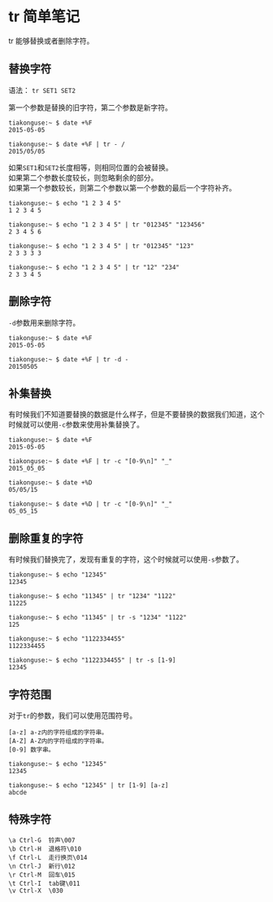 # tr 简单笔记

tr 能够替换或者删除字符。  

## 替换字符

语法： `tr SET1 SET2`  

第一个参数是替换的旧字符，第二个参数是新字符。  

```
tiakonguse:~ $ date +%F
2015-05-05

tiakonguse:~ $ date +%F | tr - /
2015/05/05
```

如果`SET1`和`SET2`长度相等，则相同位置的会被替换。  
如果第二个参数长度较长，则忽略剩余的部分。  
如果第一个参数较长，则第二个参数以第一个参数的最后一个字符补齐。  

```
tiakonguse:~ $ echo "1 2 3 4 5"
1 2 3 4 5

tiakonguse:~ $ echo "1 2 3 4 5" | tr "012345" "123456"
2 3 4 5 6

tiakonguse:~ $ echo "1 2 3 4 5" | tr "012345" "123"
2 3 3 3 3

tiakonguse:~ $ echo "1 2 3 4 5" | tr "12" "234"
2 3 3 4 5
```

## 删除字符

`-d`参数用来删除字符。  

```
tiakonguse:~ $ date +%F
2015-05-05

tiakonguse:~ $ date +%F | tr -d -
20150505
```

## 补集替换

有时候我们不知道要替换的数据是什么样子，但是不要替换的数据我们知道，这个时候就可以使用`-c`参数来使用补集替换了。  

```
tiakonguse:~ $ date +%F
2015-05-05

tiakonguse:~ $ date +%F | tr -c "[0-9\n]" "_"
2015_05_05

tiakonguse:~ $ date +%D
05/05/15

tiakonguse:~ $ date +%D | tr -c "[0-9\n]" "_"
05_05_15
```

## 删除重复的字符

有时候我们替换完了，发现有重复的字符，这个时候就可以使用`-s`参数了。  

```
tiakonguse:~ $ echo "12345"
12345

tiakonguse:~ $ echo "11345" | tr "1234" "1122"
11225

tiakonguse:~ $ echo "11345" | tr -s "1234" "1122"
125

tiakonguse:~ $ echo "1122334455"
1122334455

tiakonguse:~ $ echo "1122334455" | tr -s [1-9] 
12345
```

## 字符范围

对于`tr`的参数，我们可以使用范围符号。  

```
[a-z] a-z内的字符组成的字符串。 
[A-Z] A-Z内的字符组成的字符串。 
[0-9] 数字串。 
```

```
tiakonguse:~ $ echo "12345"
12345

tiakonguse:~ $ echo "12345" | tr [1-9] [a-z]
abcde
```

## 特殊字符

```
\a Ctrl-G  铃声\007 
\b Ctrl-H  退格符\010 
\f Ctrl-L  走行换页\014 
\n Ctrl-J  新行\012 
\r Ctrl-M  回车\015 
\t Ctrl-I  tab键\011 
\v Ctrl-X  \030 
```

